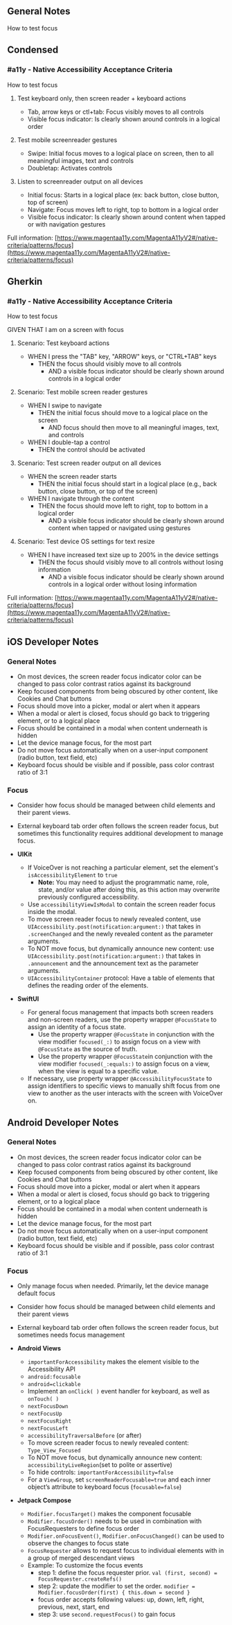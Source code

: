 ## General Notes

How to test focus

## Condensed

### #a11y - Native Accessibility Acceptance Criteria

How to test focus

1. Test keyboard only, then screen reader + keyboard actions

   - Tab, arrow keys or ctl+tab: Focus visibly moves to all controls
   - Visible focus indicator: Is clearly shown around controls in a logical order

2. Test mobile screenreader gestures

   - Swipe: Initial focus moves to a logical place on screen, then to all meaningful images, text and controls
   - Doubletap: Activates controls

3. Listen to screenreader output on all devices

   - Initial focus: Starts in a logical place (ex: back button, close button, top of screen)
   - Navigate: Focus moves left to right, top to bottom in a logical order
   - Visible focus indicator: Is clearly shown around content when tapped or with navigation gestures

Full information: [https://www.magentaa11y.com/MagentaA11yV2#/native-criteria/patterns/focus](https://www.magentaa11y.com/MagentaA11yV2#/native-criteria/patterns/focus)

## Gherkin

### #a11y - Native Accessibility Acceptance Criteria

How to test focus

GIVEN THAT I am on a screen with focus

1. Scenario: Test keyboard actions

   - WHEN I press the "TAB" key, "ARROW" keys, or "CTRL+TAB" keys   
      - THEN the focus should visibly move to all controls   
         - AND a visible focus indicator should be clearly shown around controls in a logical order   

2. Scenario: Test mobile screen reader gestures

   - WHEN I swipe to navigate   
      - THEN the initial focus should move to a logical place on the screen   
         - AND focus should then move to all meaningful images, text, and controls   
   - WHEN I double-tap a control   
      - THEN the control should be activated   

3. Scenario: Test screen reader output on all devices

   - WHEN the screen reader starts   
      - THEN the initial focus should start in a logical place (e.g., back button, close button, or top of the screen)   
   - WHEN I navigate through the content   
      - THEN the focus should move left to right, top to bottom in a logical order   
         - AND a visible focus indicator should be clearly shown around content when tapped or navigated using gestures

4. Scenario: Test device OS settings for text resize

   - WHEN I have increased text size up to 200% in the device settings   
      - THEN the focus should visibly move to all controls without losing information 
         - AND a visible focus indicator should be clearly shown around controls in a logical order without losing information 

Full information: [https://www.magentaa11y.com/MagentaA11yV2#/native-criteria/patterns/focus](https://www.magentaa11y.com/MagentaA11yV2#/native-criteria/patterns/focus)

## iOS Developer Notes
### General Notes
- On most devices, the screen reader focus indicator color can be changed to pass color contrast ratios against its background
- Keep focused components from being obscured by other content, like Cookies and Chat buttons
- Focus should move into a picker, modal or alert when it appears
- When a modal or alert is closed, focus should go back to triggering element, or to a logical place
- Focus should be contained in a modal when content underneath is hidden
- Let the device manage focus, for the most part
- Do not move focus automatically when on a user-input component (radio button, text field, etc)
- Keyboard focus should be visible and if possible, pass color contrast ratio of 3:1

### Focus

   - Consider how focus should be managed between child elements and their parent views.
   - External keyboard tab order often follows the screen reader focus, but sometimes this functionality requires additional development to manage focus.

- **UIKit**
  - If VoiceOver is not reaching a particular element, set the element's `isAccessibilityElement` to `true`
    - **Note:** You may need to adjust the programmatic name, role, state, and/or value after doing this, as this action may overwrite previously configured accessibility.
  - Use `accessibilityViewIsModal` to contain the screen reader focus inside the modal.
  - To move screen reader focus to newly revealed content, use `UIAccessibility.post(notification:argument:)` that takes in `.screenChanged` and the newly revealed content as the parameter arguments.
  - To NOT move focus, but dynamically announce new content: use `UIAccessibility.post(notification:argument:)` that takes in `.announcement` and the announcement text as the parameter arguments.
  - `UIAccessibilityContainer` protocol: Have a table of elements that defines the reading order of the elements. 

- **SwiftUI**
  - For general focus management that impacts both screen readers and non-screen readers, use the property wrapper `@FocusState` to assign an identity of a focus state.
    - Use the property wrapper `@FocusState` in conjunction with the view modifier `focused(_:)` to assign focus on a view with `@FocusState` as the source of truth.
    - Use the property wrapper `@FocusState`in conjunction with the view modifier `focused(_:equals:)` to assign focus on a view, when the view is equal to a specific value.
  - If necessary, use property wrapper `@AccessibilityFocusState` to assign identifiers to specific views to manually shift focus from one view to another as the user interacts with the screen with VoiceOver on.

## Android Developer Notes
### General Notes
- On most devices, the screen reader focus indicator color can be changed to pass color contrast ratios against its background
- Keep focused components from being obscured by other content, like Cookies and Chat buttons
- Focus should move into a picker, modal or alert when it appears
- When a modal or alert is closed, focus should go back to triggering element, or to a logical place
- Focus should be contained in a modal when content underneath is hidden
- Let the device manage focus, for the most part
- Do not move focus automatically when on a user-input component (radio button, text field, etc)
- Keyboard focus should be visible and if possible, pass color contrast ratio of 3:1

### Focus
- Only manage focus when needed. Primarily, let the device manage default focus
- Consider how focus should be managed between child elements and their parent views
- External keyboard tab order often follows the screen reader focus, but sometimes needs focus management

- **Android Views**
  - `importantForAccessibility` makes the element visible to the Accessibility API
  - `android:focusable`
  - `android=clickable`
  - Implement an `onClick( )` event handler for keyboard, as well as `onTouch( )`
  - `nextFocusDown`
  - `nextFocusUp`
  - `nextFocusRight`
  - `nextFocusLeft`
  - `accessibilityTraversalBefore` (or after)
  - To move screen reader focus to newly revealed content: `Type_View_Focused`
  - To NOT move focus, but dynamically announce new content: `accessibilityLiveRegion`(set to polite or assertive)
  - To hide controls: `importantForAccessibility=false`
  - For a `ViewGroup`, set `screenReaderFocusable=true` and each inner object’s attribute to keyboard focus (`focusable=false`)

- **Jetpack Compose**
  - `Modifier.focusTarget()` makes the component focusable
  - `Modifier.focusOrder()` needs to be used in combination with FocusRequesters to define focus order
  - `Modifier.onFocusEvent()`, `Modifier.onFocusChanged()` can be used to observe the changes to focus state
  - `FocusRequester` allows to request focus to individual elements with in a group of merged descendant views
  - Example: To customize the focus events
    - step 1: define the focus requester prior. `val (first, second) = FocusRequester.createRefs()`
    - step 2: update the modifier to set the order. `modifier = Modifier.focusOrder(first) { this.down = second }`
    - focus order accepts following values: up, down, left, right, previous, next, start, end
    - step 3: use `second.requestFocus()` to gain focus
